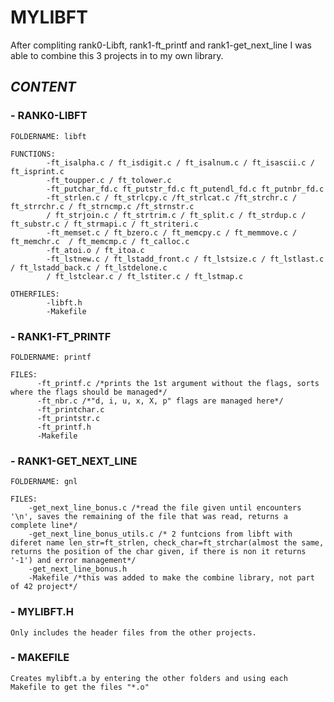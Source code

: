 # **MYLIBFT**

After compliting rank0-Libft, rank1-ft_printf and rank1-get_next_line I was able to combine this 3 projects in to my own library. 

## **_CONTENT_**

### - **RANK0-LIBFT**

    FOLDERNAME: libft
    
    FUNCTIONS:
            -ft_isalpha.c / ft_isdigit.c / ft_isalnum.c / ft_isascii.c / ft_isprint.c
            -ft_toupper.c / ft_tolower.c
            -ft_putchar_fd.c ft_putstr_fd.c ft_putendl_fd.c ft_putnbr_fd.c
            -ft_strlen.c / ft_strlcpy.c /ft_strlcat.c /ft_strchr.c / ft_strrchr.c / ft_strncmp.c /ft_strnstr.c 
            / ft_strjoin.c / ft_strtrim.c / ft_split.c / ft_strdup.c / ft_substr.c / ft_strmapi.c / ft_striteri.c 
            -ft_memset.c / ft_bzero.c / ft_memcpy.c / ft_memmove.c / ft_memchr.c  / ft_memcmp.c / ft_calloc.c 
            -ft_atoi.o / ft_itoa.c
            -ft_lstnew.c / ft_lstadd_front.c / ft_lstsize.c / ft_lstlast.c / ft_lstadd_back.c / ft_lstdelone.c 
            / ft_lstclear.c / ft_lstiter.c / ft_lstmap.c
    
    OTHERFILES:
            -libft.h
            -Makefile
            
### - **RANK1-FT_PRINTF**

    FOLDERNAME: printf
    
    FILES:
          -ft_printf.c /*prints the 1st argument without the flags, sorts where the flags should be managed*/
          -ft_nbr.c /*"d, i, u, x, X, p" flags are managed here*/
          -ft_printchar.c
          -ft_printstr.c
          -ft_printf.h
          -Makefile
          
### - **RANK1-GET_NEXT_LINE**

    FOLDERNAME: gnl
    
    FILES:
        -get_next_line_bonus.c /*read the file given until encounters '\n', saves the remaining of the file that was read, returns a complete line*/
        -get_next_line_bonus_utils.c /* 2 funtcions from libft with diferet name len_str=ft_strlen, check_char=ft_strchar(almost the same, returns the position of the char given, if there is non it returns '-1') and error management*/
        -get_next_line_bonus.h
        -Makefile /*this was added to make the combine library, not part of 42 project*/
        
### - **MYLIBFT.H**

    Only includes the header files from the other projects.
    
### - **MAKEFILE**

    Creates mylibft.a by entering the other folders and using each Makefile to get the files "*.o"

